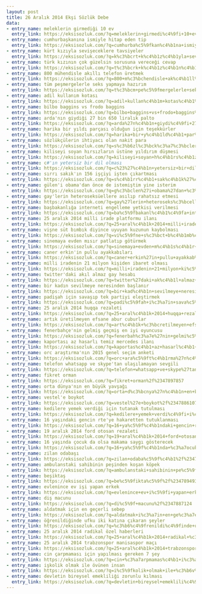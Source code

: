 ```yaml
---
layout: post
title: 26 Aralık 2014 Ekşi Sözlük Debe
data:
- entry_name: meleklerin girmediği 10 ev
  entry_link: https://eksisozluk.com/?q=meleklerin+girmedi%c4%9fi+10+ev%2f%2347886365
- entry_name: cumhurbaşkanına ismiyle hitap eden tip
  entry_link: https://eksisozluk.com/?q=cumhurba%c5%9fkan%c4%b1na+ismiyle+hitap+eden+tip%2f%2347893004
- entry_name: kürt kızıyla sevişeceklere tavsiyeler
  entry_link: https://eksisozluk.com/?q=k%c3%bcrt+k%c4%b1z%c4%b1yla+sevi%c5%9feceklere+tavsiyeler%2f%2347893853
- entry_name: türk kızının çok güzelsin sorusuna vereceği cevap
  entry_link: https://eksisozluk.com/?q=t%c3%bcrk+k%c4%b1z%c4%b1n%c4%b1n+%c3%a7ok+g%c3%bczelsin+sorusuna+verece%c4%9fi+cevap%2f%2347892759
- entry_name: 800 mühendisle akıllı telefon üretmek
  entry_link: https://eksisozluk.com/?q=800+m%c3%bchendisle+ak%c4%b1ll%c4%b1+telefon+%c3%bcretmek%2f%2347886421
- entry_name: tüm peşmergelerle seks yapmaya hazırım
  entry_link: https://eksisozluk.com/?q=t%c3%bcm+pe%c5%9fmergelerle+seks+yapmaya+haz%c4%b1r%c4%b1m%2f%2347891692
- entry_name: adil kullanım kotası
  entry_link: https://eksisozluk.com/?q=adil+kullan%c4%b1m+kotas%c4%b1%2f%2347892576
- entry_name: bilbo baggins vs frodo baggins
  entry_link: https://eksisozluk.com/?q=bilbo+baggins+vs+frodo+baggins%2f%2347886348
- entry_name: arda'nın giydiği 27 bin 650 liralık palto
  entry_link: https://eksisozluk.com/?q=arda%27n%c4%b1n+giydi%c4%9fi+27+bin+650+liral%c4%b1k+palto%2f%2347887554
- entry_name: harika bir yıldı parçası olduğun için teşekkürler
  entry_link: https://eksisozluk.com/?q=harika+bir+y%c4%b1ld%c4%b1+par%c3%a7as%c4%b1+oldu%c4%9fun+i%c3%a7in+te%c5%9fekk%c3%bcrler%2f%2347886789
- entry_name: sözlükçülerin ihtiyacı olan nakit para
  entry_link: https://eksisozluk.com/?q=s%c3%b6zl%c3%bck%c3%a7%c3%bclerin+ihtiyac%c4%b1+olan+nakit+para%2f%2347894233
- entry_name: kiliseyi soyan hırsızların üstüne yıldırım düşmesi
  entry_link: https://eksisozluk.com/?q=kiliseyi+soyan+h%c4%b1rs%c4%b1zlar%c4%b1n+%c3%bcst%c3%bcne+y%c4%b1ld%c4%b1r%c4%b1m+d%c3%bc%c5%9fmesi%2f%2347889301
- entry_name: c#'ın yetersiz bir dil olması
  entry_link: https://eksisozluk.com/?q=c%23%27%c4%b1n+yetersiz+bir+dil+olmas%c4%b1%2f%2347902079
- entry_name: sırrı sakık'ın 156 işçiyi işten çıkartması
  entry_link: https://eksisozluk.com/?q=s%c4%b1rr%c4%b1+sak%c4%b1k%27%c4%b1n+156+i%c5%9f%c3%a7iyi+i%c5%9ften+%c3%a7%c4%b1kartmas%c4%b1%2f%2347887281
- entry_name: gülen'i obama'dan önce de istemiştim yine isterim
  entry_link: https://eksisozluk.com/?q=g%c3%bclen%27i+obama%27dan+%c3%b6nce+de+istemi%c5%9ftim+yine+isterim%2f%2347888217
- entry_name: gay'lerin heteroseksüellere asılıp rahatsız etmesi
  entry_link: https://eksisozluk.com/?q=gay%27lerin+heteroseks%c3%bcellere+as%c4%b1l%c4%b1p+rahats%c4%b1z+etmesi%2f%2347897805
- entry_name: başbakanlığa interneti engelleme yetkisi verilmesi
  entry_link: https://eksisozluk.com/?q=ba%c5%9fbakanl%c4%b1%c4%9fa+interneti+engelleme+yetkisi+verilmesi%2f%2347886993
- entry_name: 25 aralık 2014 milli irade platformu ilanı
  entry_link: https://eksisozluk.com/?q=25+aral%c4%b1k+2014+milli+irade+platformu+ilan%c4%b1%2f%2347888067
- entry_name: vişne süt bımbık diyince uyuyan kuzunun kaybolması
  entry_link: https://eksisozluk.com/?q=vi%c5%9fne+s%c3%bct+b%c4%b1mb%c4%b1k+diyince+uyuyan+kuzunun+kaybolmas%c4%b1%2f%2347891588
- entry_name: sinemaya evden mısır patlatıp götürmek
  entry_link: https://eksisozluk.com/?q=sinemaya+evden+m%c4%b1s%c4%b1r+patlat%c4%b1p+g%c3%b6t%c3%bcrmek%2f%2347892741
- entry_name: caner erkin'in pullu ayakkabıları
  entry_link: https://eksisozluk.com/?q=caner+erkin%27in+pullu+ayakkab%c4%b1lar%c4%b1%2f%2347895656
- entry_name: milli iradenin 21 milyon kişiden ibaret olması
  entry_link: https://eksisozluk.com/?q=milli+iradenin+21+milyon+ki%c5%9fiden+ibaret+olmas%c4%b1%2f%2347894363
- entry_name: twitter'daki akıl almaz gay hesabı
  entry_link: https://eksisozluk.com/?q=twitter%27daki+ak%c4%b1l+almaz+gay+hesab%c4%b1%2f%2347885616
- entry_name: bir kadın sevilmeye neresinden başlanır
  entry_link: https://eksisozluk.com/?q=bir+kad%c4%b1n+sevilmeye+neresinden+ba%c5%9flan%c4%b1r%2f%2347900532
- entry_name: padişah için savaşıp tek partiyi eleştirmek
  entry_link: https://eksisozluk.com/?q=padi%c5%9fah+i%c3%a7in+sava%c5%9f%c4%b1p+tek+partiyi+ele%c5%9ftirmek%2f%2347888525
- entry_name: 25 aralık 2014 huqqa rezaleti
  entry_link: https://eksisozluk.com/?q=25+aral%c4%b1k+2014+huqqa+rezaleti%2f%2347899035
- entry_name: artık üretilmeyen efsane abur cuburlar
  entry_link: https://eksisozluk.com/?q=art%c4%b1k+%c3%bcretilmeyen+efsane+abur+cuburlar%2f%2347905290
- entry_name: fenerbahçe'nin gelmiş geçmiş en iyi oyuncusu
  entry_link: https://eksisozluk.com/?q=fenerbah%c3%a7e%27nin+gelmi%c5%9f+ge%c3%a7mi%c5%9f+en+iyi+oyuncusu%2f%2347896416
- entry_name: kaportası az hasarlı temiz mercedes ilanı
  entry_link: https://eksisozluk.com/?q=kaportas%c4%b1+az+hasarl%c4%b1+temiz+mercedes+ilan%c4%b1%2f%2347893719
- entry_name: orc araştırma'nın 2015 genel seçim anketi
  entry_link: https://eksisozluk.com/?q=orc+ara%c5%9ft%c4%b1rma%27n%c4%b1n+2015+genel+se%c3%a7im+anketi%2f%2347898836
- entry_name: telefon whatsapp ve skype'tan ulaşılamayan sevgili
  entry_link: https://eksisozluk.com/?q=telefon+whatsapp+ve+skype%27tan+ula%c5%9f%c4%b1lamayan+sevgili%2f%2347894131
- entry_name: fikret orman
  entry_link: https://eksisozluk.com/?q=fikret+orman%2f%2347897857
- entry_name: orta dünya'nın en büyük yavşağı
  entry_link: https://eksisozluk.com/?q=orta+d%c3%bcnya%27n%c4%b1n+en+b%c3%bcy%c3%bck+yav%c5%9fa%c4%9f%c4%b1%2f%2347898750
- entry_name: vestel'e boykot
  entry_link: https://eksisozluk.com/?q=vestel%27e+boykot%2f%2347886107
- entry_name: kedilere yemek verdiği için tutanak tutulması
  entry_link: https://eksisozluk.com/?q=kedilere+yemek+verdi%c4%9fi+i%c3%a7in+tutanak+tutulmas%c4%b1%2f%2347889380
- entry_name: 16 yaşındaki gencin rte'ye hakaretten tutuklanması
  entry_link: https://eksisozluk.com/?q=16+ya%c5%9f%c4%b1ndaki+gencin+rte%27ye+hakaretten+tutuklanmas%c4%b1%2f%2347885807
- entry_name: 19 aralık 2014 ford otosan rezaleti
  entry_link: https://eksisozluk.com/?q=19+aral%c4%b1k+2014+ford+otosan+rezaleti%2f%2347898175
- entry_name: 16 yaşında çocuk da olsa makama saygı gösterecek
  entry_link: https://eksisozluk.com/?q=16+ya%c5%9f%c4%b1nda+%c3%a7ocuk+da+olsa+makama+sayg%c4%b1+g%c3%b6sterecek%2f%2347893555
- entry_name: zilan odabaşı
  entry_link: https://eksisozluk.com/?q=zilan+odaba%c5%9f%c4%b1%2f%2347886579
- entry_name: ambulanstaki sahibinin peşinden koşan köpek
  entry_link: https://eksisozluk.com/?q=ambulanstaki+sahibinin+pe%c5%9finden+ko%c5%9fan+k%c3%b6pek%2f%2347895730
- entry_name: beşiktaş
  entry_link: https://eksisozluk.com/?q=be%c5%9fikta%c5%9f%2f%2347894936
- entry_name: evlenince ev işi yapan erkek
  entry_link: https://eksisozluk.com/?q=evlenince+ev+i%c5%9fi+yapan+erkek%2f%2347886433
- entry_name: diş macunu
  entry_link: https://eksisozluk.com/?q=di%c5%9f+macunu%2f%2347887124
- entry_name: aldatmak için en geçerli sebep
  entry_link: https://eksisozluk.com/?q=aldatmak+i%c3%a7in+en+ge%c3%a7erli+sebep%2f%2347897470
- entry_name: öğrenildiğinde ufku iki katına çıkaran şeyler
  entry_link: https://eksisozluk.com/?q=%c3%b6%c4%9frenildi%c4%9finde+ufku+iki+kat%c4%b1na+%c3%a7%c4%b1karan+%c5%9feyler%2f%2347895199
- entry_name: 25 aralık 2014 radikal özel haberleri
  entry_link: https://eksisozluk.com/?q=25+aral%c4%b1k+2014+radikal+%c3%b6zel+haberleri%2f%2347886779
- entry_name: 25 aralık 2014 trabzonspor manisaspor maçı
  entry_link: https://eksisozluk.com/?q=25+aral%c4%b1k+2014+trabzonspor+manisaspor+ma%c3%a7%c4%b1%2f%2347901223
- entry_name: cin çarpmaması için yapılması gereken 7 şey
  entry_link: https://eksisozluk.com/?q=cin+%c3%a7arpmamas%c4%b1+i%c3%a7in+yap%c4%b1lmas%c4%b1+gereken+7+%c5%9fey%2f%2347902344
- entry_name: işkolik olmak ile övünen insan
  entry_link: https://eksisozluk.com/?q=i%c5%9fkolik+olmak+ile+%c3%b6v%c3%bcnen+insan%2f%2347887588
- entry_name: devletin bireysel emekliliği zorunlu kılması
  entry_link: https://eksisozluk.com/?q=devletin+bireysel+emeklili%c4%9fi+zorunlu+k%c4%b1lmas%c4%b1%2f%2347888422
---
```

